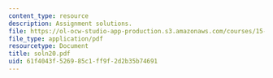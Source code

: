 ```yaml
---
content_type: resource
description: Assignment solutions.
file: https://ol-ocw-studio-app-production.s3.amazonaws.com/courses/15-988-system-dynamics-self-study-fall-1998-spring-1999/61f4043f526985c1ff9f2d2b35b74691_soln20.pdf
file_type: application/pdf
resourcetype: Document
title: soln20.pdf
uid: 61f4043f-5269-85c1-ff9f-2d2b35b74691
---
```

